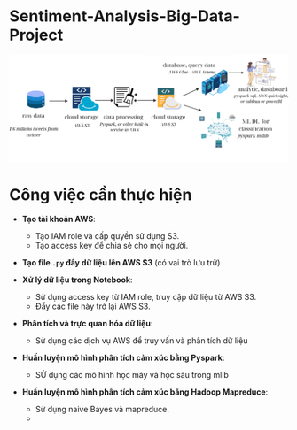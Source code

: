# Sentiment-Analysis-Big-Data-Project
![](imgs/final1.png)

# Công việc cần thực hiện

- **Tạo tài khoản AWS**:
  - Tạo IAM role và cấp quyền sử dụng S3.
  - Tạo access key để chia sẻ cho mọi người.

- **Tạo file `.py` đẩy dữ liệu lên AWS S3** (có vai trò lưu trữ)

- **Xử lý dữ liệu trong Notebook**:
  - Sử dụng access key từ IAM role, truy cập dữ liệu từ AWS S3.
  - Đẩy các file này trở lại AWS S3.

- **Phân tích và trực quan hóa dữ liệu**:
  - Sử dụng các dịch vụ AWS để truy vấn và phân tích dữ liệu 

- **Huấn luyện mô hình phân tích cảm xúc bằng Pyspark**:
  - SỬ dụng các mô hình học máy và học sâu trong mlib
- **Huấn luyện mô hình phân tích cảm xúc bằng Hadoop Mapreduce**:
  - Sử dụng naive Bayes và mapreduce.
  - 
